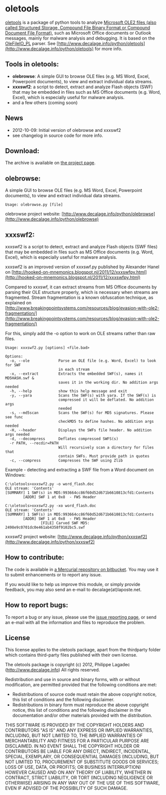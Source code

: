 oletools
========

[oletools](http://www.decalage.info/python/oletools) is a package of python tools to analyze [Microsoft OLE2 files (also called Structured Storage, Compound File Binary Format or Compound Document File Format)](http://en.wikipedia.org/wiki/Compound_File_Binary_Format), such as Microsoft Office documents or Outlook messages, mainly for malware analysis and debugging. It is based on the [OleFileIO_PL](http://www.decalage.info/python/olefileio) parser. See [http://www.decalage.info/python/oletools](http://www.decalage.info/python/oletools) for more info.  


Tools in oletools:
-----------------------------------

- **olebrowse**: A simple GUI to browse OLE files (e.g. MS Word, Excel, Powerpoint documents), to
  view and extract individual data streams.
- **xxxswf2**: a script to detect, extract and analyze Flash objects (SWF) that may
  be embedded in files such as MS Office documents (e.g. Word, Excel),
  which is especially useful for malware analysis.
- and a few others (coming soon)

News
----

- 2012-10-09: Initial version of olebrowse and xxxswf2
- see changelog in source code for more info.

Download:
---------

The archive is available on [the project page](https://bitbucket.org/decalage/oletools/downloads).


olebrowse:
----------

A simple GUI to browse OLE files (e.g. MS Word, Excel, Powerpoint documents), to
view and extract individual data streams.

	Usage: olebrowse.py [file]

olebrowse project website: [http://www.decalage.info/python/olebrowse](http://www.decalage.info/python/olebrowse)

xxxswf2:
--------

xxxswf2 is a script to detect, extract and analyze Flash objects (SWF files) that may
be embedded in files such as MS Office documents (e.g. Word, Excel),
which is especially useful for malware analysis.

xxxswf2 is an improved version of xxxswf.py published by Alexander Hanel on
[http://hooked-on-mnemonics.blogspot.nl/2011/12/xxxswfpy.html](http://hooked-on-mnemonics.blogspot.nl/2011/12/xxxswfpy.html)

Compared to xxxswf, it can extract streams from MS Office documents by parsing
their OLE structure properly, which is necessary when streams are fragmented.
Stream fragmentation is a known obfuscation technique, as explained on
[http://www.breakingpointsystems.com/resources/blog/evasion-with-ole2-fragmentation/](http://www.breakingpointsystems.com/resources/blog/evasion-with-ole2-fragmentation/)

For this, simply add the -o option to work on OLE streams rather than raw files.

	Usage: xxxswf2.py [options] <file.bad>
	
	Options:
	  -o, --ole             Parse an OLE file (e.g. Word, Excel) to look for SWF
	                        in each stream
	  -x, --extract         Extracts the embedded SWF(s), names it MD5HASH.swf &
	                        saves it in the working dir. No addition args needed
	  -h, --help            show this help message and exit
	  -y, --yara            Scans the SWF(s) with yara. If the SWF(s) is
	                        compressed it will be deflated. No addition args
	                        needed
	  -s, --md5scan         Scans the SWF(s) for MD5 signatures. Please see func
	                        checkMD5 to define hashes. No addition args needed
	  -H, --header          Displays the SWFs file header. No addition args needed
	  -d, --decompress      Deflates compressed SWFS(s)
	  -r PATH, --recdir=PATH
	                        Will recursively scan a directory for files that
	                        contain SWFs. Must provide path in quotes
	  -c, --compress        Compresses the SWF using Zlib
	
Example - detecting and extracting a SWF file from a Word document on Windows:

	C:\oletools>xxxswf2.py -o word_flash.doc
	OLE stream: 'Contents'
	[SUMMARY] 1 SWF(s) in MD5:993664cc86f60d52d671b6610813cfd1:Contents
	        [ADDR] SWF 1 at 0x8  - FWS Header
	
	C:\oletools>xxxswf2.py -xo word_flash.doc
	OLE stream: 'Contents'
	[SUMMARY] 1 SWF(s) in MD5:993664cc86f60d52d671b6610813cfd1:Contents
	        [ADDR] SWF 1 at 0x8  - FWS Header
	                [FILE] Carved SWF MD5: 2498e9c0701dc0e461ab4358f9102bc5.swf
	
xxxswf2 project website: [http://www.decalage.info/python/xxxswf2](http://www.decalage.info/python/xxxswf2)


How to contribute:
------------------

The code is available in [a Mercurial repository on bitbucket](https://bitbucket.org/decalage/oletools). You may use it to submit enhancements or to report any issue.

If you would like to help us improve this module, or simply provide feedback, you may also send an e-mail to decalage(at)laposte.net. 

How to report bugs:
-------------------

To report a bug or any issue, please use the [issue reporting page](https://bitbucket.org/decalage/olefileio_pl/issues?status=new&status=open), or send an e-mail with all the information and files to reproduce the problem. 

License
-------

This license applies to the oletools package, apart from the thirdparty folder which contains third-party files published with their own license.

The oletools package is copyright (c) 2012, Philippe Lagadec (http://www.decalage.info)
All rights reserved.

Redistribution and use in source and binary forms, with or without modification,
are permitted provided that the following conditions are met:

 * Redistributions of source code must retain the above copyright notice, this
   list of conditions and the following disclaimer.
 * Redistributions in binary form must reproduce the above copyright notice,
   this list of conditions and the following disclaimer in the documentation
   and/or other materials provided with the distribution.

THIS SOFTWARE IS PROVIDED BY THE COPYRIGHT HOLDERS AND CONTRIBUTORS "AS IS" AND
ANY EXPRESS OR IMPLIED WARRANTIES, INCLUDING, BUT NOT LIMITED TO, THE IMPLIED
WARRANTIES OF MERCHANTABILITY AND FITNESS FOR A PARTICULAR PURPOSE ARE
DISCLAIMED. IN NO EVENT SHALL THE COPYRIGHT HOLDER OR CONTRIBUTORS BE LIABLE
FOR ANY DIRECT, INDIRECT, INCIDENTAL, SPECIAL, EXEMPLARY, OR CONSEQUENTIAL
DAMAGES (INCLUDING, BUT NOT LIMITED TO, PROCUREMENT OF SUBSTITUTE GOODS OR
SERVICES; LOSS OF USE, DATA, OR PROFITS; OR BUSINESS INTERRUPTION) HOWEVER
CAUSED AND ON ANY THEORY OF LIABILITY, WHETHER IN CONTRACT, STRICT LIABILITY,
OR TORT (INCLUDING NEGLIGENCE OR OTHERWISE) ARISING IN ANY WAY OUT OF THE USE
OF THIS SOFTWARE, EVEN IF ADVISED OF THE POSSIBILITY OF SUCH DAMAGE.

